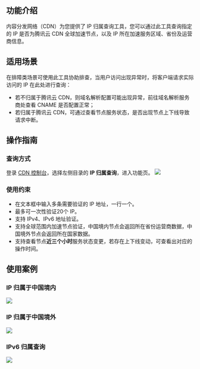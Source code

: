 ## 功能介绍
内容分发网络（CDN）为您提供了 IP 归属查询工具，您可以通过此工具查询指定的 IP 是否为腾讯云 CDN 全球加速节点，以及 IP 所在加速服务区域、省份及运营商信息。
## 适用场景
在排障类场景可使用此工具协助排查，当用户访问出现异常时，将客户端请求实际访问的 IP 在此处进行查询：
- 若不归属于腾讯云 CDN，则域名解析配置可能出现异常，前往域名解析服务商处查看 CNAME 是否配置正常；
- 若归属于腾讯云 CDN，可通过查看节点服务状态，是否出现节点上下线导致请求中断。


## 操作指南
### 查询方式
登录 [CDN 控制台](https://console.cloud.tencent.com/cdn)，选择左侧目录的 **IP 归属查询**，进入功能页。
![](https://main.qcloudimg.com/raw/2cef9ef14588bf79841e072d5eecc04a.png)
### 使用约束
- 在文本框中输入多条需要验证的 IP 地址，一行一个。
- 最多可一次性验证20个 IP。
- 支持 IPv4、IPv6 地址验证。
- 支持全球范围内加速节点验证，中国境内节点会返回所在省份运营商数据，中国境外节点会返回所在国家数据。
- 支持查看节点**近三个小时**服务状态变更，若存在上下线变动，可查看出对应的操作时间。

## 使用案例
### IP 归属于中国境内
![](https://main.qcloudimg.com/raw/8b6d72d95c45a1ddc3a5f7fe47f0a189.png)
### IP 归属于中国境外
![](https://main.qcloudimg.com/raw/df019c3d710a6a206e1eefa90338403d.png)
### IPv6 归属查询

![](https://main.qcloudimg.com/raw/d6489b1f3f74ae740873f50a2fd42c3b.png)







